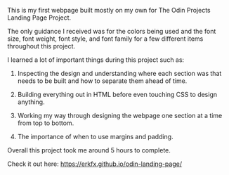 This is my first webpage built mostly on my own for The Odin Projects Landing Page Project.

The only guidance I received was for the colors being used and the font size, font weight, font style, and font family for a few different items throughout this project.

I learned a lot of important things during this project such as:

1. Inspecting the design and understanding where each section was that needs to be built and how to separate them ahead of time.

2. Building everything out in HTML before even touching CSS to design anything.

3. Working my way through designing the webpage one section at a time from top to bottom.

4. The importance of when to use margins and padding.

Overall this project took me around 5 hours to complete.

Check it out here: https://erkfx.github.io/odin-landing-page/
